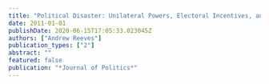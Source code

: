 ```yaml
---
title: "Political Disaster: Unilateral Powers, Electoral Incentives, and Presidential Disaster Declarations"
date: 2011-01-01
publishDate: 2020-06-15T17:05:33.023045Z
authors: ["Andrew Reeves"]
publication_types: ["2"]
abstract: ""
featured: false
publication: "*Journal of Politics*"
---
```


